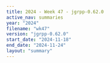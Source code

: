 ```yaml
---
title: 2024 - Week 47 - jgrpp-0.62.0
active_nav: summaries
year: "2024"
filename: "wk47"
version: "jgrpp-0.62.0"
start_date: "2024-11-18"
end_date: "2024-11-24"
layout: "summary"
---
```

